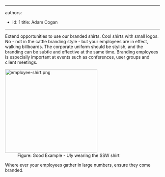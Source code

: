 

---
authors:
  - id: 1
    title: Adam Cogan
---




<span class='intro'> <p>Extend opportunities to use our branded shirts. Cool shirts with small logos. No - not in the cattle branding style - but your employees are in effect, walking billboards. The corporate uniform should be stylish, and the branding can be subtle and effective at the same time. Branding employees is especially important at events such as conferences, user groups and client meetings. </p> </span>

<dl class="goodImage"><dt> <img src="/PublishingImages/employee-shirt.png" alt="employee-shirt.png" style="width&#58;300px;height&#58;273px;" /> </dt><dd>Figure&#58; Good Example - Uly wearing the SSW shirt</dd></dl><p>Where ever your employees gather in large numbers, ensure they come branded.</p>


